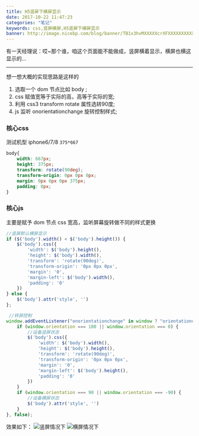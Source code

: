 ```yaml
---
title: H5竖屏下横屏显示
date: 2017-10-22 11:47:23
categories: "笔记"
keywords: css,竖屏横屏,H5竖屏下横屏显示
banner: http://image.nicebp.com/blog/banner/TB1x3hvMXXXXXcrXFXXXXXXXXXX-900-500.jpg?imageView2/1/w/690/h/295/q/75
---
```

有一天经理说：哎~那个谁，咱这个页面能不能做成，竖屏横着显示，横屏也横这显示的...
<!-- more -->

---
想一想大概的实现思路是这样的
1. 选取一个 dom 节点比如 body ; 
2. css 赋值宽等于实际的高，高等于实际的宽;
3. 利用 css3 transform rotate 属性选转90度;
4. js 监听 onorientationchange 旋转控制样式;



### 核心css
 测试机型 iphone6/7/8 `375*667`

```css
body{
    width: 667px;
    height: 375px;
    transform: rotate(90deg);
    transform-origin: 0px 0px 0px;
    margin: 0px 0px 0px 375px;
    padding: 0px;
}
```

### 核心js

主要是赋予 dom 节点 css 宽高，监听屏幕旋转做不同的样式更换

```js
//竖屏默认横屏显示
if ($('body').width() < $('body').height()) {
    $('body').css({
        'width': $('body').height(),
        'height': $('body').width(),
        'transform': 'rotate(90deg)',
        'transform-origin': '0px 0px 0px',
        'margin': '0',
        'margin-left': $('body').width(),
        'padding': '0'
    })
} else {
    $('body').attr('style', '')
};

 //转屏控制
window.addEventListener("onorientationchange" in window ? "orientationchange" : "resize", function () {
    if (window.orientation === 180 || window.orientation === 0) {
        //设备竖屏状态  
        $('body').css({
            'width': $('body').width(),
            'height': $('body').height(),
            'transform': 'rotate(90deg)',
            'transform-origin': '0px 0px 0px',
            'margin': '0',
            'margin-left': $('body').height(),
            'padding': '0'
        })
    }
    if (window.orientation === 90 || window.orientation === -90) {
        //设备横屏状态
        $('body').attr('style', '')
    }
}, false);
```
效果如下：
![竖屏情况下](http://image.nicebp.com/blog/article/sshot-1.png)
![横屏情况下](http://image.nicebp.com/blog/article/sshot-2.png)